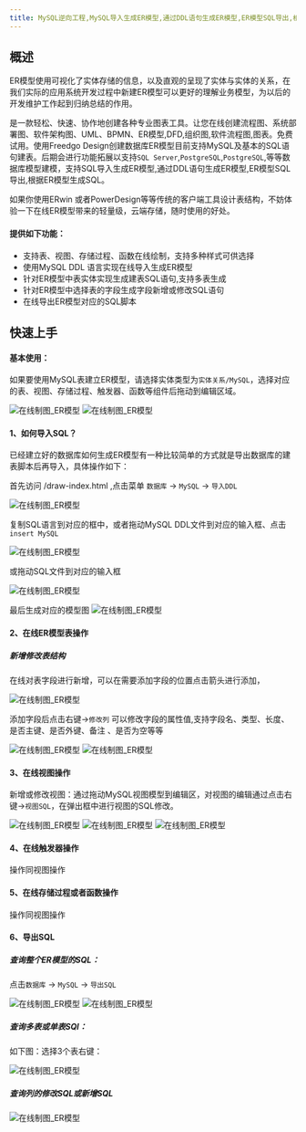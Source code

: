```yaml
---
title: MySQL逆向工程,MySQL导入生成ER模型,通过DDL语句生成ER模型,ER模型SQL导出,根据ER模型生成SQL,SQL与ER模型,ERWin替代
---
```


## 概述

ER模型使用可视化了实体存储的信息，以及直观的呈现了实体与实体的关系，在我们实际的应用系统开发过程中新建ER模型可以更好的理解业务模型，为以后的开发维护工作起到归纳总结的作用。

 是一款轻松、快速、协作地创建各种专业图表工具。让您在线创建流程图、系统部署图、软件架构图、UML、BPMN、ER模型,DFD,组织图,软件流程图,图表。免费试用。使用Freedgo Design创建数据库ER模型目前支持MySQL及基本的SQL语句建表。后期会进行功能拓展以支持`SQL Server`,`PostgreSQL`,`PostgreSQL`,等等数据库模型建模，支持SQL导入生成ER模型,通过DDL语句生成ER模型,ER模型SQL导出,根据ER模型生成SQL。

如果你使用ERwin 或者PowerDesign等等传统的客户端工具设计表结构，不妨体验一下在线ER模型带来的轻量级，云端存储，随时使用的好处。


#### 提供如下功能：

- 支持表、视图、存储过程、函数在线绘制，支持多种样式可供选择
- 使用MySQL DDL 语言实现在线导入生成ER模型
- 针对ER模型中表实体实现生成建表SQL语句,支持多表生成
- 针对ER模型中选择表的字段生成字段新增或修改SQL语句
- 在线导出ER模型对应的SQL脚本


## 快速上手

#### 基本使用：

如果要使用MySQL表建立ER模型，请选择实体类型为`实体关系/MySQL`，选择对应的表、视图、存储过程、触发器、函数等组件后拖动到编辑区域。

![在线制图_ER模型](/public/themes/freedgo/er/mysql/er_mysql1.png "在线制图 MySQL ER模型")
![在线制图_ER模型](/public/themes/freedgo/er/mysql/er_mysql2.png "在线制图 MySQL ER模型")



#### 1、如何导入SQL？
已经建立好的数据库如何生成ER模型有一种比较简单的方式就是导出数据库的建表脚本后再导入，具体操作如下：

首先访问 /draw-index.html ,点击菜单 `数据库` -> `MySQL` -> `导入DDL`

![在线制图_ER模型](/public/themes/freedgo/er/mysql/er_mysql3.png "在线制图 MySQL ER模型") 


复制SQL语言到对应的框中，或者拖动MySQL DDL文件到对应的输入框、点击`insert MySQL`

![在线制图_ER模型](/public/themes/freedgo/er/mysql/er_mysql4.png "在线制图 MySQL ER模型") 

或拖动SQL文件到对应的输入框

![在线制图_ER模型](/public/themes/freedgo/er/mysql/er_mysql5.png "在线制图 MySQL ER模型") 

最后生成对应的模型图
![在线制图_ER模型](/public/themes/freedgo/er/mysql/er_mysql6.png "在线制图 MySQL ER模型") 


#### 2、在线ER模型表操作

##### 新增修改表结构
在线对表字段进行新增，可以在需要添加字段的位置点击箭头进行添加，

![在线制图_ER模型](/public/themes/freedgo/er/mysql/er_mysql7.png "在线制图 MySQL ER模型")

添加字段后点击右键->`修改列` 可以修改字段的属性值,支持字段名、类型、长度、是否主键、是否外键、备注 、是否为空等等

![在线制图_ER模型](/public/themes/freedgo/er/mysql/er_mysql8.png "在线制图 MySQL ER模型")
![在线制图_ER模型](/public/themes/freedgo/er/mysql/er_mysql9.png "在线制图 MySQL ER模型") 


#### 3、在线视图操作

新增或修改视图：通过拖动MySQL视图模型到编辑区，对视图的编辑通过点击右键->`视图SQL`，在弹出框中进行视图的SQL修改。

![在线制图_ER模型](/public/themes/freedgo/er/mysql/er_mysql10.png "在线制图 MySQL ER模型")
![在线制图_ER模型](/public/themes/freedgo/er/mysql/er_mysql11.png "在线制图 MySQL ER模型")
![在线制图_ER模型](/public/themes/freedgo/er/mysql/er_mysql12.png "在线制图 MySQL ER模型")

#### 4、在线触发器操作

操作同视图操作

#### 5、在线存储过程或者函数操作

操作同视图操作

#### 6、导出SQL

##### 查询整个ER模型的SQL：

点击`数据库` -> `MySQL` -> `导出SQL`

![在线制图_ER模型](/public/themes/freedgo/er/mysql/er_mysql13.png "在线制图 MySQL ER模型")
![在线制图_ER模型](/public/themes/freedgo/er/mysql/er_mysql14.png "在线制图 MySQL ER模型")

##### 查询多表或单表SQl：

如下图：选择3个表右键：

![在线制图_ER模型](/public/themes/freedgo/er/mysql/er_mysql15.png "在线制图 MySQL ER模型")

##### 查询列的修改SQL或新增SQL
 
![在线制图_ER模型](/public/themes/freedgo/er/mysql/er_mysql16.png "在线制图 MySQL ER模型")
 
